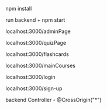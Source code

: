 npm install

run backend + npm start

localhost:3000/adminPage

localhost:3000/quizPage

localhost:3000/flashcards

localhost:3000/mainCourses

localhost:3000/login 

localhost:3000/sign-up

backend Controller - @CrossOrigin("*")
